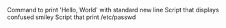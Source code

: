 Command to print 'Hello, World' with standard new line
Script that displays confused smiley
Script that print /etc/passwd

